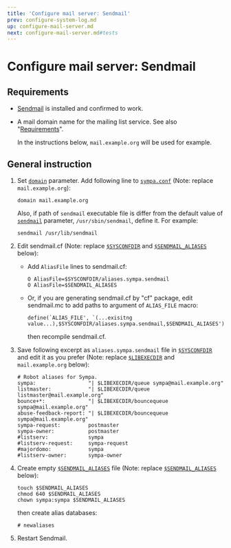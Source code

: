 ```yaml
---
title: 'Configure mail server: Sendmail'
prev: configure-system-log.md
up: configure-mail-server.md
next: configure-mail-server.md#tests
---
```


Configure mail server: Sendmail
===============================

Requirements
------------

  * [Sendmail](https://www.proofpoint.com/us/sendmail-open-source)
    is installed and confirmed to work.

  * A mail domain name for the mailing list service.
    See also "[Requirements](../requirements.md#network-requirements)".

    In the instructions below, ``mail.example.org`` will be used for example.

General instruction
-------------------

  1. Set [``domain``](../man/sympa.conf.5.md#domain) parameter.
     Add following line to [``sympa.conf``](../man/sympa.conf.5.md#config)
     (Note: replace ``mail.example.org``):
     ```
     domain mail.example.org
     ```
     Also, if path of ``sendmail`` executable file is differ from the default
     value of [``sendmail``](../man/sympa.conf.5.md#sendmail) parameter,
     ``/usr/sbin/sendmail``, define it.  For example:
     ```
     sendmail /usr/lib/sendmail
     ```

  2. Edit sendmail.cf (Note:
     replace [``$SYSCONFDIR``](../layout.md#sysconfdir) and
     [``$SENDMAIL_ALIASES``](../layout.md#sendmail_aliases) below):

       * Add ``AliasFile`` lines to sendmail.cf:
         ```
         O AliasFile=$SYSCONFDIR/aliases.sympa.sendmail
         O AliasFile=$SENDMAIL_ALIASES
         ```

       * Or, if you are generating sendmail.cf by "cf" package, edit
         sendmail.mc to add paths to argument of ``ALIAS_FILE`` macro:
         ```
         define(`ALIAS_FILE', `(...exisitng value...),$SYSCONFDIR/aliases.sympa.sendmail,$SENDMAIL_ALIASES')
         ```
         then recompile sendmail.cf.

  3. Save following excerpt as ``aliases.sympa.sendmail`` file in
     [``$SYSCONFDIR``](../layout.md#sysconfdir) and edit it as you prefer
     (Note: replace [``$LIBEXECDIR``](../layout.md#libexecdir) and
     ``mail.example.org`` below):
     ```
     # Robot aliases for Sympa.
     sympa:                 "| $LIBEXECDIR/queue sympa@mail.example.org"
     listmaster:            "| $LIBEXECDIR/queue listmaster@mail.example.org"
     bounce+*:              "| $LIBEXECDIR/bouncequeue sympa@mail.example.org"
     abuse-feedback-report: "| $LIBEXECDIR/bouncequeue sympa@mail.example.org"
     sympa-request:         postmaster
     sympa-owner:           postmaster
     #listserv:             sympa
     #listserv-request:     sympa-request
     #majordomo:            sympa
     #listserv-owner:       sympa-owner
     ```

  4. Create empty [``$SENDMAIL_ALIASES``](../layout.md#sendmail_aliases) file
     (Note: replace [``$SENDMAIL_ALIASES``](../layout.md#sendmail_aliases)
     below):
     ```
     touch $SENDMAIL_ALIASES
     chmod 640 $SENDMAIL_ALIASES
     chown sympa:sympa $SENDMAIL_ALIASES
     ```
     then create alias databases:
     ```
     # newaliases
     ```

  5. Restart Sendmail.

